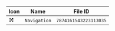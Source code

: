 | Icon | Name | File ID |
| ---  | ---  | ---     |
| ![](Navigation.png) | `Navigation` | `7874161543223113035` |

